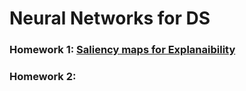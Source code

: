 # Neural Networks for DS

### Homework 1: [Saliency maps for Explanaibility](https://nbviewer.org/github/LM1997610/NN/blob/main/NNDS_2023_Homework.ipynb)

### Homework 2:
